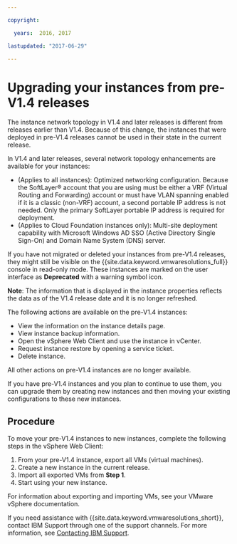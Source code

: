```yaml
---

copyright:

  years:  2016, 2017

lastupdated: "2017-06-29"

---
```


# Upgrading your instances from pre-V1.4 releases

The instance network topology in V1.4 and later releases is different from releases earlier than V1.4. Because of this change, the instances that were deployed in pre-V1.4 releases cannot be used in their state in the current release.

In V1.4 and later releases, several network topology enhancements are available for your instances:
* (Applies to all instances): Optimized networking configuration. Because the SoftLayer® account that you are using must be either a VRF (Virtual Routing and Forwarding) account or must have VLAN spanning enabled if it is a classic (non-VRF) account, a second portable IP address is not needed. Only the primary SoftLayer portable IP address is required for deployment.
* (Applies to Cloud Foundation instances only): Multi-site deployment capability with Microsoft Windows AD SSO (Active Directory Single Sign-On) and Domain Name System (DNS) server.

If you have not migrated or deleted your instances from pre-V1.4 releases, they might still be visible on the {{site.data.keyword.vmwaresolutions_full}} console in read-only mode. These instances are marked on the user interface as **Deprecated** with a warning symbol icon.

**Note**: The information that is displayed in the instance properties reflects the data as of the V1.4 release date and it is no longer refreshed.

The following actions are available on the pre-V1.4 instances:
*  View the information on the instance details page.
*  View instance backup information.
*  Open the vSphere Web Client and use the instance in vCenter.
*  Request instance restore by opening a service ticket.
*  Delete instance.

All other actions on pre-V1.4 instances are no longer available.

If you have pre-V1.4 instances and you plan to continue to use them, you can upgrade them by creating new instances and then moving your existing configurations to these new instances.

## Procedure

To move your pre-V1.4 instances to new instances, complete the following steps in the vSphere Web Client:
1. From your pre-V1.4 instance, export all VMs (virtual machines).
2. Create a new instance in the current release.
3. Import all exported VMs from **Step 1**.
4. Start using your new instance.

For information about exporting and importing VMs, see your VMware vSphere documentation.

If you need assistance with {{site.data.keyword.vmwaresolutions_short}}, contact IBM Support through one of the support channels. For more information, see [Contacting IBM Support](trbl_support.html).
